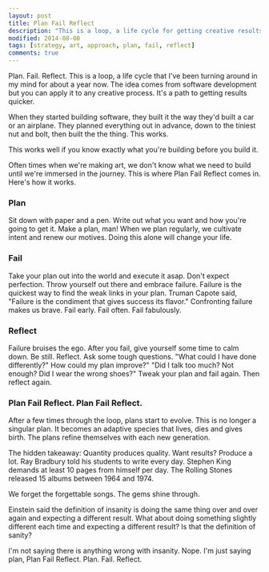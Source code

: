 ```yaml
---
layout: post
title: Plan Fail Reflect
description: "This is a loop, a life cycle for getting creative results."
modified: 2014-08-08
tags: [strategy, art, approach, plan, fail, reflect]
comments: true
---
```


Plan. Fail. Reflect.  This is a loop, a life cycle that I've been turning around in my mind for about a year now.  The idea comes from software development but you can apply it to any creative process.  It's a path to getting results quicker.

When they started building software, they built it the way they'd built a car or an airplane.  They planned everything out in advance, down to the tiniest nut and bolt, then built the the thing.  This works.

This works well if you know exactly what you're building before you build it.

Often times when we're making art, we don't know what we need to build until we're immersed in the journey.  This is where Plan Fail Reflect comes in.  Here's how it works.

### Plan
Sit down with paper and a pen.  Write out what you want and how you're going to get it.  Make a plan, man!  When we plan regularly, we cultivate intent and renew our motives.  Doing this alone will change your life.

### Fail
Take your plan out into the world and execute it asap.  Don't expect perfection.  Throw yourself out there and embrace failure.  Failure is the quickest way to find the weak links in your plan.  Truman Capote said, "Failure is the condiment that gives success its flavor."  Confronting failure makes us brave.  Fail early.  Fail often.  Fail fabulously.

### Reflect
Failure bruises the ego.  After you fail, give yourself some time to calm down.  Be still.  Reflect.  Ask some tough questions.  "What could I have done differently?"  How could my plan improve?"  "Did I talk too much?  Not enough?  Did I wear the wrong shoes?"  Tweak your plan and fail again.  Then reflect again.

### Plan Fail Reflect.  Plan Fail Reflect.

After a few times through the loop, plans start to evolve.  This is no longer a singular plan.  It becomes an adaptive species that lives, dies and gives birth. The plans refine themselves with each new generation.

The hidden takeaway:  Quantity produces quality.  Want results?  Produce a lot.  Ray Bradbury told his students to write every day.  Stephen King demands at least 10 pages from himself per day.  The Rolling Stones released 15 albums between 1964 and 1974.

We forget the forgettable songs. The gems shine through.
 

 Einstein said the definition of insanity is doing the same thing over and over again and expecting a different result.  What about doing something slightly different each time and expecting a different result?  Is that the definition of sanity?

 I'm not saying there is anything wrong with insanity.  Nope.  I'm just saying plan, Plan Fail Reflect.  Plan. Fail. Reflect.

